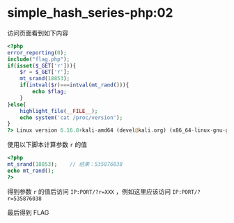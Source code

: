 # simple_hash_series-php:02

访问页面看到如下内容

```php
<?php
error_reporting(0);
include("flag.php");
if(isset($_GET['r'])){
    $r = $_GET['r'];
    mt_srand(18853);
    if(intval($r)===intval(mt_rand())){
        echo $flag;
    }
}else{
    highlight_file(__FILE__);
    echo system('cat /proc/version');
}
?> Linux version 6.16.8+kali-amd64 (devel@kali.org) (x86_64-linux-gnu-gcc-14 (Debian 14.3.0-8) 14.3.0, GNU ld (GNU Binutils for Debian) 2.45) #1 SMP PREEMPT_DYNAMIC Kali 6.16.8-1kali1 (2025-09-24) Linux version 6.16.8+kali-amd64 (devel@kali.org) (x86_64-linux-gnu-gcc-14 (Debian 14.3.0-8) 14.3.0, GNU ld (GNU Binutils for Debian) 2.45) #1 SMP PREEMPT_DYNAMIC Kali 6.16.8-1kali1 (2025-09-24)
```

使用以下脚本计算参数 `r` 的值

```php
<?php
mt_srand(18853);	// 结果：535876038
echo mt_rand();
?>
```

得到参数 `r` 的值后访问 `IP:PORT/?r=XXX` ，例如这里应该访问 `IP:PORT/?r=535876038`

最后得到 FLAG